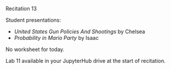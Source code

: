 
<div class="recitation">
<div class="column_date">
<p markdown="block">
Recitation 13 <br>
</p>
</div>

<div class="column_recitation">
<p markdown="block">

Student presentations:
- _United States Gun Policies And Shootings_ by Chelsea
- _Probability in Mario Party_ by Isaac


No worksheet for today.

Lab 11 available in your JupyterHub drive at the start of recitation.

</p>
</div>

</div>
